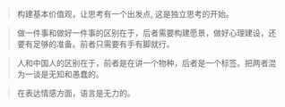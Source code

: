 >构建基本价值观，让思考有一个出发点, 这是独立思考的开始。

>做一件事和做好一件事的区别在于，后者需要构建愿景，做好心理建设，还要有足够的准备。前者只需要有手有脚就行。

>人和中国人的区别在于，前者是在讲一个物种，后者是一个标签。把两者混为一谈是无知和愚蠢的。

>在表达情感方面，语言是无力的。
